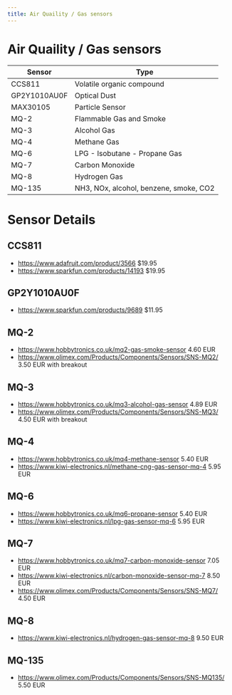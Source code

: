 ```yaml
---
title: Air Quaility / Gas sensors
---
```


# Air Quaility / Gas sensors

| Sensor       | Type                                   |
| ------------ | -------------------------------------- |
| CCS811       | Volatile organic compound              |
| GP2Y1010AU0F | Optical Dust
| MAX30105     | Particle Sensor                        |
| MQ-2         | Flammable Gas and Smoke                |
| MQ-3         | Alcohol Gas                            |
| MQ-4         | Methane Gas                            |
| MQ-6         | LPG - Isobutane - Propane Gas          |
| MQ-7         | Carbon Monoxide                        |
| MQ-8         | Hydrogen Gas                           |
| MQ-135       | NH3, NOx, alcohol, benzene, smoke, CO2 |

# Sensor Details

## CCS811

* <https://www.adafruit.com/product/3566> $19.95
* <https://www.sparkfun.com/products/14193> $19.95

## GP2Y1010AU0F

* <https://www.sparkfun.com/products/9689> $11.95

## MQ-2

* <https://www.hobbytronics.co.uk/mq2-gas-smoke-sensor> 4.60 EUR
* <https://www.olimex.com/Products/Components/Sensors/SNS-MQ2/> 3.50 EUR with breakout

## MQ-3

* <https://www.hobbytronics.co.uk/mq3-alcohol-gas-sensor> 4.89 EUR
* <https://www.olimex.com/Products/Components/Sensors/SNS-MQ3/> 4.50 EUR with breakout

## MQ-4

* <https://www.hobbytronics.co.uk/mq4-methane-sensor> 5.40 EUR
* <https://www.kiwi-electronics.nl/methane-cng-gas-sensor-mq-4> 5.95 EUR

## MQ-6

* <https://www.hobbytronics.co.uk/mq6-propane-sensor> 5.40 EUR
* <https://www.kiwi-electronics.nl/lpg-gas-sensor-mq-6> 5.95 EUR

## MQ-7

* <https://www.hobbytronics.co.uk/mq7-carbon-monoxide-sensor> 7.05 EUR
* <https://www.kiwi-electronics.nl/carbon-monoxide-sensor-mq-7> 8.50 EUR
* <https://www.olimex.com/Products/Components/Sensors/SNS-MQ7/> 4.50 EUR

## MQ-8

* <https://www.kiwi-electronics.nl/hydrogen-gas-sensor-mq-8> 9.50 EUR

## MQ-135

* <https://www.olimex.com/Products/Components/Sensors/SNS-MQ135/> 5.50 EUR
